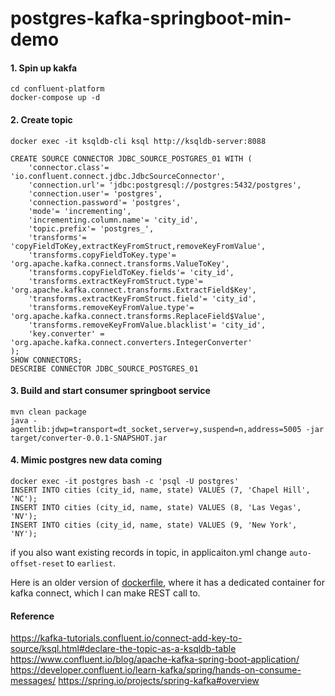 postgres-kafka-springboot-min-demo
===============
#### 1. Spin up kakfa
```
cd confluent-platform
docker-compose up -d
```

#### 2. Create topic
```
docker exec -it ksqldb-cli ksql http://ksqldb-server:8088
```

```
CREATE SOURCE CONNECTOR JDBC_SOURCE_POSTGRES_01 WITH (
    'connector.class'= 'io.confluent.connect.jdbc.JdbcSourceConnector',
    'connection.url'= 'jdbc:postgresql://postgres:5432/postgres',
    'connection.user'= 'postgres',
    'connection.password'= 'postgres',
    'mode'= 'incrementing',
    'incrementing.column.name'= 'city_id',
    'topic.prefix'= 'postgres_',
    'transforms'= 'copyFieldToKey,extractKeyFromStruct,removeKeyFromValue',
    'transforms.copyFieldToKey.type'= 'org.apache.kafka.connect.transforms.ValueToKey',
    'transforms.copyFieldToKey.fields'= 'city_id',
    'transforms.extractKeyFromStruct.type'= 'org.apache.kafka.connect.transforms.ExtractField$Key',
    'transforms.extractKeyFromStruct.field'= 'city_id',
    'transforms.removeKeyFromValue.type'= 'org.apache.kafka.connect.transforms.ReplaceField$Value',
    'transforms.removeKeyFromValue.blacklist'= 'city_id',
    'key.converter' = 'org.apache.kafka.connect.converters.IntegerConverter'
);
SHOW CONNECTORS;
DESCRIBE CONNECTOR JDBC_SOURCE_POSTGRES_01
```

#### 3. Build and start consumer springboot service
```
mvn clean package
java -agentlib:jdwp=transport=dt_socket,server=y,suspend=n,address=5005 -jar target/converter-0.0.1-SNAPSHOT.jar 
```

#### 4. Mimic postgres new data coming
```
docker exec -it postgres bash -c 'psql -U postgres'
INSERT INTO cities (city_id, name, state) VALUES (7, 'Chapel Hill', 'NC');
INSERT INTO cities (city_id, name, state) VALUES (8, 'Las Vegas', 'NV');
INSERT INTO cities (city_id, name, state) VALUES (9, 'New York', 'NY');
```

 if you also want existing records in topic, in applicaiton.yml change `auto-offset-reset` to `earliest`.

Here is an older version of [dockerfile](https://www.confluent.io/blog/kafka-connect-deep-dive-jdbc-source-connector/), where it has a dedicated container for kafka connect, which I can make REST call to. 


#### Reference
https://kafka-tutorials.confluent.io/connect-add-key-to-source/ksql.html#declare-the-topic-as-a-ksqldb-table
https://www.confluent.io/blog/apache-kafka-spring-boot-application/
https://developer.confluent.io/learn-kafka/spring/hands-on-consume-messages/
https://spring.io/projects/spring-kafka#overview


